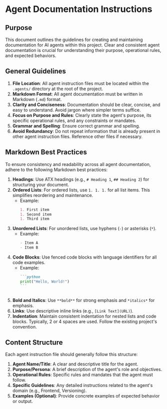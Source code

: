 # Agent Documentation Instructions

## Purpose

This document outlines the guidelines for creating and maintaining documentation for AI agents within this project. Clear and consistent agent documentation is crucial for understanding their purpose, operational rules, and expected behaviors.

## General Guidelines

1.  **File Location**: All agent instruction files must be located within the `.agents/` directory at the root of the project.
1.  **Markdown Format**: All agent documentation must be written in Markdown (`.md`) format.
1.  **Clarity and Conciseness**: Documentation should be clear, concise, and easy to understand. Avoid jargon where simpler terms suffice.
1.  **Focus on Purpose and Rules**: Clearly state the agent's purpose, its specific operational rules, and any constraints or mandates.
1.  **Grammar and Spelling**: Ensure correct grammar and spelling.
1.  **Avoid Redundancy**: Do not repeat information that is already present in other agent instruction files. Reference other files if necessary.

## Markdown Best Practices

To ensure consistency and readability across all agent documentation, adhere to the following Markdown best practices:

1.  **Headings**: Use ATX headings (e.g., `# Heading 1`, `## Heading 2`) for structuring your document.
1.  **Ordered Lists**: For ordered lists, use `1. 1. 1.` for all list items. This simplifies reordering and maintenance.
    - Example:
      ```markdown
      1. First item
      1. Second item
      1. Third item
      ```
1.  **Unordered Lists**: For unordered lists, use hyphens (`-`) or asterisks (`*`).
    - Example:
      ```markdown
      - Item A
      - Item B
      ```
1.  **Code Blocks**: Use fenced code blocks with language identifiers for all code examples.
    - Example:
      ````markdown
      ```python
      print("Hello, World!")
      ```
      ````
      ```

      ```
1.  **Bold and Italics**: Use `**bold**` for strong emphasis and `*italics*` for emphasis.
1.  **Links**: Use descriptive inline links (e.g., `[Link Text](URL)`).
1.  **Indentation**: Maintain consistent indentation for nested lists and code blocks. Typically, 2 or 4 spaces are used. Follow the existing project's convention.

## Content Structure

Each agent instruction file should generally follow this structure:

1.  **Agent Name/Title**: A clear and descriptive title for the agent.
1.  **Purpose/Persona**: A brief description of the agent's role and objectives.
1.  **Operational Rules**: Specific rules and mandates that the agent must follow.
1.  **Specific Guidelines**: Any detailed instructions related to the agent's domain (e.g., Frontend, Versioning).
1.  **Examples (Optional)**: Provide concrete examples of expected behavior or output.
